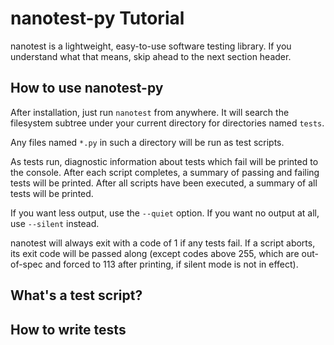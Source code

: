 nanotest-py Tutorial
====================

nanotest is a lightweight, easy-to-use software testing library. If
you understand what that means, skip ahead to the next section header.


How to use nanotest-py
----------------------

After installation, just run `nanotest` from anywhere. It will search
the filesystem subtree under your current directory for directories
named `tests`.

Any files named `*.py` in such a directory will be run as test scripts.

As tests run, diagnostic information about tests which fail will be
printed to the console. After each script completes, a summary of
passing and failing tests will be printed. After all scripts have been
executed, a summary of all tests will be printed.

If you want less output, use the `--quiet` option. If you want no
output at all, use `--silent` instead.

nanotest will always exit with a code of 1 if any tests fail. If a
script aborts, its exit code will be passed along (except codes above
255, which are out-of-spec and forced to 113 after printing, if silent
mode is not in effect).


What's a test script?
---------------------


How to write tests
------------------